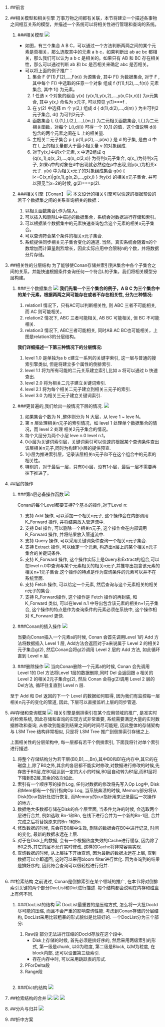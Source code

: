 1. ##前言

2. ##相关模型和相关引擎
   万事万物之间都有关联，本节将建立一个描述各事物之间相互关系的模型，并描述一个系统可以将相关性进行管理和查询的系统。
   
   1. ###相关模型
      ![](conan/0.0.uxf.png)
      * 如图，有三个集合 A B C，可以通过一个方法判断两两之间的某个元素是否相关，那么选取其中的元素 a b c，如果判断出 ab ac bc 都相关，那么我们可以认为 a b c 是相关的。如果只有 AB 和 BC 存在相关性，那么可以通过判断 ab 和 bc 是否相关来确定 abc 是否相关。
      * 可以将上面的例子推广：
         1. 集合 F {F(1),F(2),...,F(n)} 为源集合, 其中 F() 为数据集合, 对于 F ,其中每个 F() 中选取的任意一个对象 组成 f {f(1),f(2),...,f(n)} 元素集合, 其中 f() 为元素。
         2. f 任选 x 个对象的组合 y(x) {y(x,1),y(x,2),...,y(x,C(x,n))} 为x元集合, 其中 y(x,) 命名为 x元子, 可以预见 y(1)===f .
         3. 在 y(2) 中选择 m 个 y(2,) 组成 d { d(1),d(2),...,d(m) } 为主可判2元子集合, d() 为可判2元子.
         4. 函数集合 L {L(1,),L(2,),...,L(m,)} 为二元相关函数集合, L(,)为二元相关函数，对每个  L(i,d(i)) 可得一个 [0,1] 的值，这个值说明 d(i) 包含的两个元素之间在 L 上的相关量.
         5. 主相关二元子集合 p { p(1),p(2),...,p(w) } 是 d 的子集, 是由 d 中在 L 上的相关量都大于最小相关量 v 的对象组成.
         6. 对于y(x,)中的x个元素, x 中选2组成 q {q(x,,1),q(x,,2),...,q(x,,c(2,x)} 为待判x元子集合, q(x,,)为待判x元子, 如果q中的对象在d中出现就必然也在p中出现,则y(x,)为相关x元子. y(x) 中为相关x元子的对象组成集合 g(x) { i<=C(x,n)|g(x,1),g(x,2),...,g(x,i) } 为y(x) 的相关x元子集合. 并可以预见当x=2的时候, g(2)===p(2).

   2. ###相关引擎【Conan】
      ![](conan/0.1.uxf.png)
      本文设计的相关引擎可以快速的根据预设的若干个数据集之间的关系查询相关的数据：
         1. 以相关函数集合L作为输入。
         2. 可以插入和删除L中描述的数据集合，系统会对数据进行存储和索引。
         3. 可以根据某个数据集中的元素快速查询包含这个元素的相关x元子集合。
         4. 可以查询符合某个条件的相关x元子集合.
		 4. 系统提供同步相关元子集合变化的通道.
      当然，真实系统会随着n的个数增加而计算量剧烈增长，因此实际应用中会限制n的个数，并将数据分片存储。

3. ##相关性的分层结构
   为了能够使Conan存储并索引到A集合中各个子集合之间的关系，并能快速根据条件查询任何一个符合L的子集，我们将相关模型分层构建。
   
   1. ###三个数据集合
      ![](conan/1.0.uxf.png)
      **我们先看一个三个集合的例子，A B C 为三个集合中的某个元素，根据两两之间可能存在或者不存在相关性, 分为三种情况:**
	     1. relation1 情况下，只有AC可以判断相关性, 则 ABC 三者不可能相关, 而 AC 则可能相关。
	     2. relation2 情况下, ABC 三者可能相关, AB BC 可能相关, 但 BC 不可能相关.
	     3. relation3 情况下, ABC三者可能相关, 同时AB AC BC也可能相关，上图是relation3的分层结构。

      **我们详细描述一下第三种情况下的分层情况:**
	     1. level 1.0 是单独为a b c建立一系列的关键字索引, 这一层与普通的搜索引擎类似, 但是将建立多个属性的倒排索引.
	     2. level 1.1 将为所有可能的二元关系建立索引,比如 a 将可以通过 b 快速查出.
	     3. level 2.0 将为相关二元子建立关键词索引.
	     4. level 2.1 将为每个相关二元子建立到相关三元子的索引.
	     5. level 3.0 为相关三元子建立关键词索引.

   2. ###更普遍的,我们给出一般情况下层的情况.
      ![](conan/2.0.uxf.png)
	  1. 如果集合个数为 N ,整体则分为 N 大层，从 leve 1 ~ leve N。
	  2. 第 n 层处理相关n元子的索引情况，如 level 1 处理单个数据集合的情况，而 level 2 处理 相关2元子集合的情况。
	  3. 每个大层分为两个小层 leve n.0 level n.1。
	  4. 0小层为关键词索引层，关键词索引可以快速的根据某个查询条件查出该层相关n元子,同时为构建1小层的提供预查.
	  5. 1小层为推进索引层，记录该层相关n元子和不在这个组合中的元素的相关性。
	  6. 特别的，对于最后一层，只有0小层，没有1小层，最后一层不需要再往下推进了。

4. ##层的操作
   1. ###第n层必备操作函数
      ![](conan/3.0.uxf.png)
	  
      Conan的每个Level都要支持7个基本的操作,对于Level n:
	  1. 支持 Add 操作, 可以添加一个相关n元子, 这个操作会在内部调用 K\_Forward 操作, 并将结果放入管道流中.
	  2. 支持 Del 操作, 可以删除一个相关n元子, 这个操作会在内部调用 R\_Forward 操作, 并将结果放入管道流中.
	  3. 支持 Query 操作, 可以采用关键词条件查询一个相关n元子集合.
	  4. 支持 Extract 操作, 可以给定一个元素, 构造出n层上的某个相关n元子集合的关键词条件.
	  5. 支持 K\_Forward 操作, 这个操作实际上是Query和Extract的组合,可以在level n.0中查询与某个元素相关的相关n元子,并推导出包含该元素的相关n+1元子集合.这个操作的特点是作为查询条件的元素可以并不在系统里面.
	  6. 支持 Fetch 操作, 可以给定一个元素, 然后查询与这个元素相关的相关n元子的集合.
	  7. 支持 R\_Forward操作, 这个操作是 Fetch 操作的再封装, 和 K\_Forward 类似, 可以在level n.1 中导出包含该元素的相关n+1元子集合, 这个操作的特点是作为查询条件的元素必须在系统中, 这个操作相对 K\_Forward 更快.

   2. ###Conan的插入操作
      ![](conan/3.1.uxf.png)

      当要向Conan插入一个元素a的时候, Conan 会首先调用Level 1的 Add 方法将数据插入 Level 1 层, Add方法会返回对于a来说属于 Level 2 的相关2元子集合g(2), 然后Conan会将g(2)调用 Level 2 层的 Add 方法, 如此循环直到 Level n 层.

   3. ###删除操作
      ![](conan/3.2.uxf.png)
      当向Conan删除一个元素a的时候, Conan 会先调用Level 1的 Del 方法将Level 1层的数据删除,同时 Del 会返回跟 a 相关的 Level 2 的相关2元子集合g(2), 然后 Conan 会将g(2)调用 Level 2 层的 Del方法, 循环往复直到 Level n 层.

   至于 Add 和 Del 返回的下一个 Level 的数据如何取得, 因为我们有监控每一层相关n元子的变化的管道, 因此, 下层可以直接监听上层的同步管道.

5. ##存储和查询框架
   ![](conan/4.0.uxf.png)
   相关引擎是倒排索引在某个应用领域的推广, 是准实时的检索系统, 因此存储和查询的实现方式非常重要, 系统需要满足大量的实时数据修改和查询, 从修改到能查到结果之间的时间尽可能短, 因此整体的存储架构与 LSM Tree 结构非常相似, 只是将 LSM Tree 推广到倒排索引存储之上.

   上面相关性的分层架构中, 每一层都有若干个倒排索引, 下面我将针对单个索引进行描述.
   1. 将整个存储结构分为若干层{B0,B1,...,Bn},其中B0和B1在内存中,其它的在磁盘上,除了B0之外,其余的各层都不能实时修改,对数据进行修改的时候,先存放于B0层,在B0层达到一定的大小的时候,B0层自动转为B1层,而B1层将下降到B2层,其余的依次如此.
   2. 索引有一个顺序写的操作Log, 任何对数据的修改将先写入Op Log中, Disk和Mem都有一个指针指向Op Log, 当系统奔溃的时候, Memory部分将从Disk的cur指针处进行恢复, 而Memory的cur指针用来记录最后一次操作的地方.
   4. 数据绝大多数都存储在Disk的各个层里面, 当条件允许的时候, 会选取两个层进行合并, 例如选取 Bn-1和Bn, 在线下进行合并为一个新的Bn-1层, 合并完成之后将替换原来的Bn-1和Bn.
   5. 修改数据的时候, 先会在B0层中生效, 删除的数据会在B0中进行记录, 时间的变化, 最新的数据永远在上层.
   6. 对于在Disk上的数据, 会有一个根据热度失效的Cache进行缓存, 因为除了B0之外,其它的层不允许实时修改, 这样的Cache将非常容易实现.
   8. 查询数据的时候, 从上层往下开始查询, 因为最新的数据永远在上层, 查到数据可以立即返回, 这时可以采用bloom filter进行优化. 因为查询到的结果是排好序的, 因此符合查询可以很轻松进行归并.
   <br/>

6. ##检索结构
   之前说过, Conan是倒排索引在某个领域的推广, 在本节将对倒排索引关键的两个部分DocList和Dict进行描述. 每个结构都会说明在内存和磁盘上有何不同.
   
   1. ###DocList的结构
      ![](conan/5.0.uxf.png)
	  DocList最重要的是压缩方式, 怎么将一大批DocId尽可能的压缩, 而且不会严重的影响查询性能. 考虑到Conan存储的分层结构, DocList采用比较粗暴的形式貌似是比较好的.
	  一个DocList分为三个部分:
	  1. Raw段
	     部分无法进行压缩的DocId存放在这个段中.
		 * Disk上存储的时候, 首先必须是排好序的, 然后采用两级索引的形式, 第一级是chunk, 以G为粒度, 第二级是Block, 以M为粒度, 在block内部, 还可以设置第三级索引.
		 * 存在内存中时, 可以采用跳跃表的形式.
	  2. PForDelta段
	  3. Range段
      </br>

   2. ###Dict的结构
      ![](conan/6.0.uxf.png)

7. ##检索结构的合并
![](conan/7.0.uxf.png)
![](conan/7.1.uxf.png)
![](conan/8.0.uxf.png)

8. ##分片与归并
![](conan/9.0.uxf.png)

9. ##折中方案